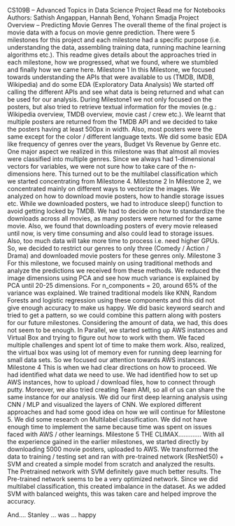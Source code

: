 ﻿CS109B – Advanced Topics in Data Science Project Read me for Notebooks Authors: Sathish Angappan, Hannah Bend, Yohann Smadja Project Overview – Predicting Movie Genres The overall theme of the final project is movie data with a focus on movie genre prediction. There were 5 milestones for this project and each milestone had a specific purpose (i.e. understanding the data, assembling training data, running machine learning algorithms etc.). This readme gives details about the approaches tried in each milestone, how we progressed, what we found, where we stumbled and finally how we came here. Milestone 1 In this Milestone, we focused towards understanding the APIs that were available to us (TMDB, IMDB, Wikipedia) and do some EDA (Exploratory Data Analysis) We started off calling the different APIs and see what data is being returned and what can be used for our analysis. During Milestone1 we not only focused on the posters, but also tried to retrieve textual information for the movies (e.g.: Wikipedia overview, TMDB overview, movie cast / crew etc.). We learnt that multiple posters are returned from the TMDB API and we decided to take the posters having at least 500px in width. Also, most posters were the same except for the color / different language texts. We did some basic EDA like frequency of genres over the years, Budget Vs Revenue by Genre etc. One major aspect we realized in this milestone was that almost all movies were classified into multiple genres. Since we always had 1-dimensional vectors for variables, we were not sure how to take care of the n-dimensions here. This turned out to be the multilabel classification which we started concentrating from Milestone 4. Milestone 2 In Milestone 2, we concentrated mainly on different ways to vectorize the images. We analyzed on how to download movie posters, how to handle storage issues etc. While we downloaded posters, we had to introduce sleep() function to avoid getting locked by TMDB.  We had to decide on how to standardize the downloads across all movies, as many posters were returned for the same movie. Also, we found that downloading posters of every movie released until now, is very time consuming and also could lead to storage issues. Also, too much data will take more time to process i.e. need higher GPUs. So, we decided to restrict our genres to only three (Comedy / Action / Drama) and downloaded movie posters for these genres only. 
Milestone 3 For this milestone, we focused mainly on using traditional methods and analyze the predictions we received from these methods. We reduced the image dimensions using PCA and see how much variance is explained by PCA until 20-25 dimensions. For n_components = 20, around 65% of the variance was explained. We trained traditional models like KNN, Random Forests and logistic regression using these components and this did not give enough accuracy to make us happy.  We did basic keyword search and tried to get a pattern, so we could combine this pattern along with posters for our future milestones. Considering the amount of data, we had, this does not seem to be enough. In Parallel, we started setting up AWS instances and Virtual Box and trying to figure out how to work with them. We faced multiple challenges and spent lot of time to make them work. Also, realized, the virtual box was using lot of memory even for running deep learning for small data sets. So we focused our attention towards AWS instances. Milestone 4 This is when we had clear directions on how to proceed. We had identified what data we need to use. We had identified how to set up AWS instances, how to upload / download files, how to connect through putty. Moreover, we also tried creating Team AMI, so all of us can share the same instance for our analysis. We did our first deep learning analysis using CNN / MLP and visualized the layers of CNN. We explored different approaches and had some good idea on how we will continue for Milestone 5.  We did some research on Multilabel classification. We did not have enough time to implement the same because time was spent on issues faced with AWS / other learnings. Milestone 5 THE CLIMAX…………. With all the experience gained in the earlier milestones, we started directly by downloading 5000 movie posters, uploaded to AWS. We transformed the data to training / testing set and ran with pre-trained network (ResNet50) + SVM and created a simple model from scratch and analyzed the results. The Pretrained network with SVM definitely gave much better results. The Pre-trained network seems to be a very optimized network. Since we did multilabel classification, this created imbalance in the dataset. As we added SVM with balanced weights, this was taken care and helped improve the accuracy. 
 
And…. Stanley … was … happy 
